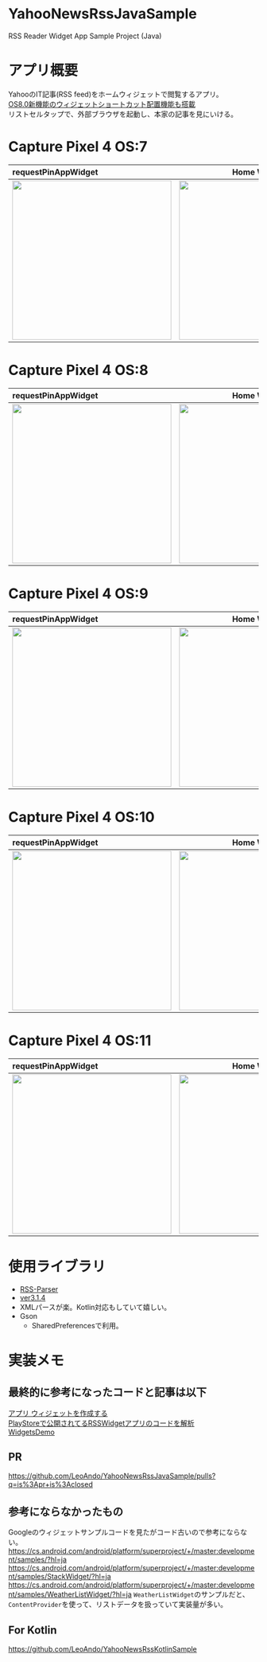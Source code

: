 # YahooNewsRssJavaSample
RSS Reader Widget App Sample Project (Java)

# アプリ概要

YahooのIT記事(RSS feed)をホームウィジェットで閲覧するアプリ。<br>
[OS8.0新機能のウィジェットショートカット配置機能も搭載](https://developer.android.com/guide/topics/appwidgets#Pinning)<br>
リストセルタップで、外部ブラウザを起動し、本家の記事を見にいける。<br>

# Capture Pixel 4 OS:7

| requestPinAppWidget | Home Widget |
|:---|:---:|
|<img src="https://user-images.githubusercontent.com/16476224/120823869-d4bd3980-c592-11eb-8dde-401192e8a8b1.png" width=320 /> |<img src="https://user-images.githubusercontent.com/16476224/120824484-7ba1d580-c593-11eb-8751-eec8a0bc90af.gif" width=320 /> |

# Capture Pixel 4 OS:8

| requestPinAppWidget | Home Widget |
|:---|:---:|
|<img src="https://user-images.githubusercontent.com/16476224/120824723-adb33780-c593-11eb-9a3b-33a06638c2a7.png" width=320 /> |<img src="https://user-images.githubusercontent.com/16476224/120825266-2c0fd980-c594-11eb-84fe-5364a177c951.gif" width=320 /> |

# Capture Pixel 4 OS:9

| requestPinAppWidget | Home Widget |
|:---|:---:|
|<img src="https://user-images.githubusercontent.com/16476224/120825508-6c6f5780-c594-11eb-8090-f38626e00d21.png" width=320 /> |<img src="https://user-images.githubusercontent.com/16476224/120825991-ec95bd00-c594-11eb-889b-6889963d49dd.gif" width=320 /> |

# Capture Pixel 4 OS:10

| requestPinAppWidget | Home Widget |
|:---|:---:|
|<img src="https://user-images.githubusercontent.com/16476224/120826686-aa20b000-c595-11eb-8fce-5729753ca7fb.png" width=320 /> |<img src="https://user-images.githubusercontent.com/16476224/120826947-e81dd400-c595-11eb-91e7-65db16800277.gif" width=320 /> |

# Capture Pixel 4 OS:11

| requestPinAppWidget | Home Widget |
|:---|:---:|
|<img src="https://user-images.githubusercontent.com/16476224/120827208-2c10d900-c596-11eb-9680-10f2b989eaac.png" width=320 /> |<img src="https://user-images.githubusercontent.com/16476224/120827789-c3762c00-c596-11eb-9578-b50a124f0961.gif" width=320 /> |

# 使用ライブラリ
- [RSS-Parser](https://github.com/prof18/RSS-Parser)
 - [ver3.1.4](https://github.com/prof18/RSS-Parser/releases/tag/3.1.4) 
 - XMLパースが楽。Kotlin対応もしていて嬉しい。
- Gson
  - SharedPreferencesで利用。

# 実装メモ

## 最終的に参考になったコードと記事は以下
[アプリ ウィジェットを作成する](https://developer.android.com/guide/topics/appwidgets?hl=ja)<br>
[PlayStoreで公開されてるRSSWidgetアプリのコードを解析](https://github.com/LeoAndo/YahooNewsRssJavaSample/issues/4)<br>
[WidgetsDemo](https://github.com/sigute/WidgetsDemo)<br>

## PR
https://github.com/LeoAndo/YahooNewsRssJavaSample/pulls?q=is%3Apr+is%3Aclosed

## 参考にならなかったもの
Googleのウィジェットサンプルコードを見たがコード古いので参考にならない。<br>
https://cs.android.com/android/platform/superproject/+/master:development/samples/?hl=ja
https://cs.android.com/android/platform/superproject/+/master:development/samples/StackWidget/?hl=ja
https://cs.android.com/android/platform/superproject/+/master:development/samples/WeatherListWidget/?hl=ja
`WeatherListWidget`のサンプルだと、`ContentProvider`を使って、リストデータを扱っていて実装量が多い。<br>

## For Kotlin
https://github.com/LeoAndo/YahooNewsRssKotlinSample


